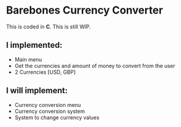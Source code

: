 # Barebones Currency Converter
This is coded in **C**. This is still WIP.
## I implemented:
- Main menu
- Get the currencies and amount of money to convert from the user
- 2 Currencies [USD, GBP]
## I will implement:
- Currency conversion menu
- Currency conversion system
- System to change currency values
